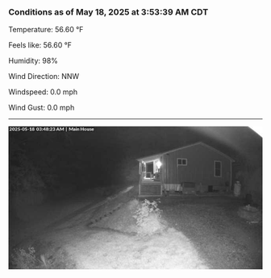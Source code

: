 ### Conditions as of May 18, 2025 at 3:53:39 AM CDT 

Temperature: 56.60 &deg;F

Feels like: 56.60 &deg;F

Humidity: 98%

Wind Direction: NNW

Windspeed: 0.0 mph

Wind Gust: 0.0 mph

---

<img src="./images/latest.jpeg"/>


